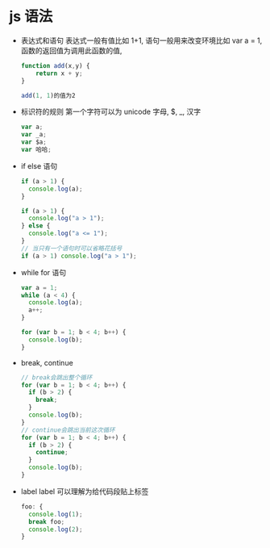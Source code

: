# js 语法

- 表达式和语句
  表达式一般有值比如 1+1,
  语句一般用来改变环境比如 var a = 1,
  函数的返回值为调用此函数的值,

  ```javascript
  function add(x,y) {
      return x + y;
  }

  add(1, 1)的值为2
  ```

- 标识符的规则
  第一个字符可以为 unicode 字母, $, \_, 汉字

  ```javascript
  var a;
  var _a;
  var $a;
  var 哈哈;
  ```

- if else 语句

  ```javascript
  if (a > 1) {
    console.log(a);
  }

  if (a > 1) {
    console.log("a > 1");
  } else {
    console.log("a <= 1");
  }
  // 当只有一个语句时可以省略花括号
  if (a > 1) console.log("a > 1");
  ```

- while for 语句

  ```javascript
  var a = 1;
  while (a < 4) {
    console.log(a);
    a++;
  }

  for (var b = 1; b < 4; b++) {
    console.log(b);
  }
  ```

- break, continue

  ```javascript
  // break会跳出整个循环
  for (var b = 1; b < 4; b++) {
    if (b > 2) {
      break;
    }
    console.log(b);
  }
  // continue会跳出当前这次循环
  for (var b = 1; b < 4; b++) {
    if (b > 2) {
      continue;
    }
    console.log(b);
  }
  ```

- label
  label 可以理解为给代码段贴上标签
  ```javascript
  foo: {
    console.log(1);
    break foo;
    console.log(2);
  }
  ```
